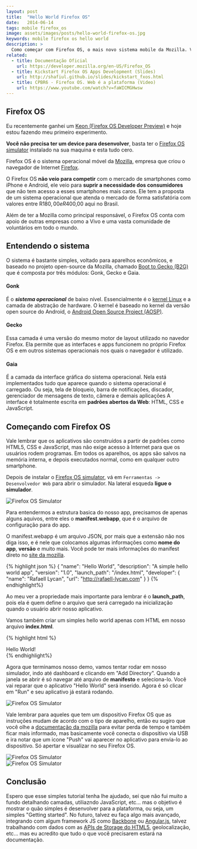 ```yaml
---
layout: post
title:  "Hello World Firefox OS"
date:   2014-06-14
tags: mobile firefox_os
image: assets/images/posts/hello-world-firefox-os.jpg
keywords: mobile firefox os hello world
description: >
  Como começar com Firefox OS, o mais novo sistema mobile da Mozilla. Vamos criar o primeiro aplicativo e entender o sistema operacional Firefox OS e suas peculiaridades.
related:
  - title: Documentação Oficial
    url: https://developer.mozilla.org/en-US/Firefox_OS
  - title: Kickstart Firefox OS Apps Development (Slides)
    url: http://shafiul.github.io/slides/kickstart_fxos.html
  - title: CPBR6 - Firefox OS. Web é a plataforma (Video)
    url: https://www.youtube.com/watch?v=faWICMGHwsw
---
```

## Firefox OS
Eu recentemente ganhei um [Keon (Firefox OS Developer Preview)](http://www.geeksphone.com/) e hoje estou fazendo meu primeiro experimento.

**Você não precisa ter um device para desenvolver**, basta ter o [Firefox OS simulator](https://addons.mozilla.org/en-US/firefox/addon/firefox-os-simulator/) instalado na sua maquina e esta tudo cero.

Firefox OS é o sistema operacional móvel da [Mozilla](https://www.mozilla.org/), empresa que criou o navegador de Internet [Firefox](https://www.mozilla.org/firefox/).

O Firefox OS **não veio para competir** com o mercado de smartphones como iPhone e Android, ele veio para **suprir a necessidade dos consumidores** que não tem acesso a esses smartphones mais caros. Ele tem a proposta de um sistema operacional que atenda o mercado de forma satisfatória com valores entre R$180,00 e R$400,00 aqui no Brasil.

Além de ter a Mozilla como principal responsável, o Firefox OS conta com apoio de outras empresas como a Vivo e uma vasta comunidade de voluntários em todo o mundo.

## Entendendo o sistema
O sistema é bastante simples, voltado para aparelhos econômicos, e baseado no projeto open-source da Mozilla, chamado [Boot to Gecko (B2G)](https://github.com/mozilla-b2g/B2G) que é composta por três módulos: Gonk, Gecko e Gaia.

#### Gonk
É o ***sistema operacional*** de baixo nível. Essencialmente é o [kernel Linux](https://www.kernel.org/) e a camada de abstração de hardware. O kernel é baseado no kernel da versão open source do Android, o [Android Open Source Project (AOSP)](http://source.android.com/).

#### Gecko
Essa camada é uma versão do mesmo motor de layout utilizado no navedor Firefox. Ela permite que as interfaces e apps funcionem no próprio Firefox OS e em outros sistemas operacionais nos quais o navegador é utilizado.

#### Gaia
É a camada da interface gráfica do sistema operacional. Nela está implementados tudo que aparece quando o sistema operacional é carregado. Ou seja, tela de bloqueio, barra de notificações, discador, gerenciador de mensagens de texto, câmera e demais aplicações A interface é totalmente escrita em **padrões abertos da Web**: HTML, CSS e JavaScript.

## Começando com Firefox OS
Vale lembrar que os aplicativos são construídos a partir de padrões como HTML5, CSS e JavaScript, mas não exige acesso à Internet para que os usuários rodem programas. Em todos os aparelhos, os apps são salvos na memória interna, e depois executados normal, como em qualquer outro smartphone.

Depois de instalar o [Firefox OS simulator](https://addons.mozilla.org/en-US/firefox/addon/firefox-os-simulator/), vá em `Ferramentas -> Desenvolvedor Web` para abrir o simulador. Na lateral esqueda **ligue o simulador**.

<div class="center">
  <img src="/assets/images/posts/firefox_os001.png" alt="Firefox OS Simulator">
</div>

Para entendermos a estrutura basica do nosso app, precisamos de apenas alguns aquivos, entre eles o **manifest.webapp**, que é o arquivo de configuração para do app.

O manifest.webapp é um arquivo JSON, por mais que a extensão não nos diga isso, e é nele que colocamos algumas informações como **nome do app**, **versão** e muito mais. Você pode ter mais informações do manifest direto no [site da mozilla](https://developer.mozilla.org/en-US/Apps/Build/Manifest).

{% highlight json %}
{
  "name": "Hello World",
  "description": "A simple hello world app",
  "version": "1.0",
  "launch_path": "/index.html",
  "developer": {
    "name": "Rafaell Lycan",
    "url": "http://rafaell-lycan.com"
  }
}
{% endhighlight%}

Ao meu ver a propriedade mais importante para lembrar é o **launch_path**, pois ela é quem define o arquivo que será carregado na inicialização quando o usuário abrir nosso aplicativo.

Vamos também criar um simples hello world apenas com HTML em nosso arquivo **index.html**.

{% highlight html %}
<!DOCTYPE html>
<html lang="pt-br">
  <head>
    <title>Hello World!</title>
  </head>
  <body>
    <div>Hello World!</div>
  </body>
</html>
{% endhighlight%}

Agora que terminamos nosso demo, vamos tentar rodar em nosso simulador, indo até dashboard e clicando em "Add Directory". Quando a janela se abrir é só navegar até arquivo de **manifesto** e seleciona-lo. Você vai reparar que o aplicativo "Hello World" será inserido. Agora é só clicar em "Run" e seu aplicativo já estará rodando.

<div class="center">
  <img src="/assets/images/posts/firefox_os002.png" alt="Firefox OS Simulator">
</div>

Vale lembrar para aqueles que tem um dispositivo Firefox OS que as instruções mudam de acordo com o tipo de aparelho, então eu sugiro que você olhe a [documentação da mozilla](https://developer.mozilla.org/en-US/Firefox_OS/Debugging/Connecting_a_Firefox_OS_device_to_the_desktop) para evitar perda de tempo e também ficar mais informado, mas basicamente você conecta o dispositivo via USB e ira notar que um icone "Push" vai aparecer no aplicativo para envia-lo ao dispositivo. Só apertar e visualizar no seu Firefox OS.

<div class="center">
  <img src="/assets/images/posts/firefox_os003.png" alt="Firefox OS Simulator">
</div>

<div class="center">
  <img src="/assets/images/posts/firefox_os004.png" alt="Firefox OS Simulator">
</div>

## Conclusão
Espero que esse simples tutorial tenha lhe ajudado, sei que não fui muito a fundo detalhando camadas, utiliazndo JavaScript, etc... mas o objetivo é mostrar o quão simples é desenvolver para a plataforma, ou seja, um simples  "Getting started". No futuro, talvez eu faça algo mais avançado, integrando com algum framework JS como [Backbone](http://backbonejs.org/) ou [Angular.js](https://angularjs.org/), talvez trabalhando com dados com as [APIs de Storage do HTML5]({{site.url}}/2014/web-storage-html5/), geolocalização, etc... mas eu acredito que tudo o que você precisarem estará na documentação.
